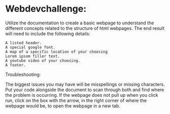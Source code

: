 # Webdevchallenge:
Utilize the documentation to create a basic webpage to understand the different concepts related to the structure of html webpages. The end result will need to include the following details:

    A listed header.
    A special google font.
    A map of a specific location of your choosing
    Lorem ipsom filler text. 
    A youtube video of your choosing.
    A footer. 

Troubleshooting: 

The biggest issues you may have will be misspellings or missing characters. Put your code alongside the document to scan through both and find where the problem is occurring. If the webpage does not pull up when you click run, click on the box with the arrow, in the right corner of where the webpage would be, to open the webpage in a new tab. 

